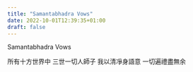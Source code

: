 ```yaml
---
title: "Samantabhadra Vows"
date: 2022-10-01T12:39:35+01:00
draft: false
---
```

Samantabhadra Vows

所有十方世界中  三世一切人師子  我以清凈身語意  一切遍禮盡無余